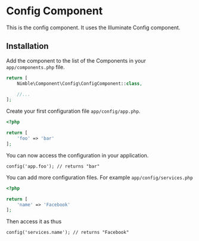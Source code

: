  # Config Component
This is the config component. It uses the Illuminate Config component.

## Installation
Add the component to the list of the Components in your `app/components.php` file.

```php
return [
    Nimble\Component\Config\ConfigComponent::class,

    //...
];
```

Create your first configuration file `app/config/app.php`.

```php
<?php

return [
    'foo' => 'bar'
];
```

You can now access the configuration in your application.

```
config('app.foo'); // returns "bar"
```

You can add more configuration files. For example `app/config/services.php`

```php
<?php

return [
    'name' => 'Facebook'
];
```

Then access it as thus

```
config('services.name'); // returns "Facebook"
```